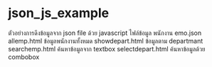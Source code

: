 # json_js_example

ตัวอย่างการดึงข้อมูลจาก json file ด้วย javascript
ไฟล์ข้อมูล พนักงาน emo.json
allemp.html ข้อมูลพนักงานทั้งหมด
showdepart.html ข้อมูลตาม departmant
searchemp.html ค้นหาข้อมูลจาก textbox
selectdepart.html ค้นหาข้อมูลด้วย combobox
